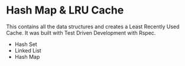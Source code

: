 # Hash Map & LRU Cache

This contains all the data structures and creates a Least Recently Used Cache. It was built with Test Driven Development with Rspec.

 - Hash Set
 - Linked List
 - Hash Map